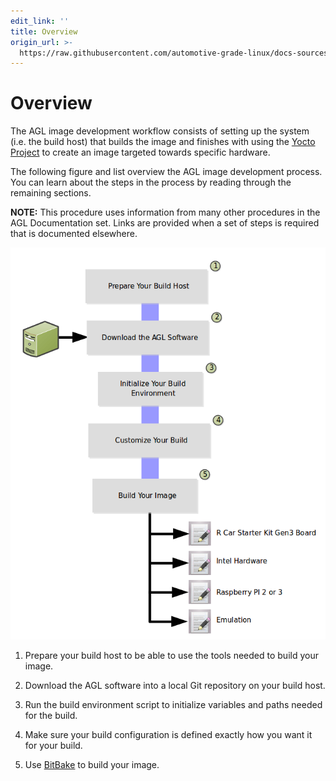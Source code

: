 ```yaml
---
edit_link: ''
title: Overview
origin_url: >-
  https://raw.githubusercontent.com/automotive-grade-linux/docs-sources/master/docs/getting-started/image-workflow-intro.md
---
```


<!-- WARNING: This file is generated by fetch_docs.js using /home/boron/Documents/AGL/docs-webtemplate/site/_data/tocs/getting_started/master/image-development-workflow-getting-started-book.yml -->

# Overview #

The AGL image development workflow consists of setting up
the system (i.e. the build host) that builds the image and finishes with
using the
[Yocto Project](https://yoctoproject.org) to create an image
targeted towards specific hardware.

The following figure and list overview the AGL image development
process.
You can learn about the steps in the process by reading through the
remaining sections.

**NOTE:** This procedure uses information from many other procedures
in the AGL Documentation set.
Links are provided when a set of steps is required that is documented
elsewhere.

![](images/image-developer-workflow.png)

1. Prepare your build host to be able to use the tools needed to build your image.

2. Download the AGL software into a local Git repository on your build host.

3. Run the build environment script to initialize variables and paths needed for the build.

4. Make sure your build configuration is defined exactly how you want it for your build.

5. Use
   [BitBake](https://yoctoproject.org/docs/2.4.4/bitbake-user-manual/bitbake-user-manual.html)
   to build your image.
